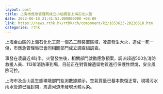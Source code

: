 ```yaml
---
layout: post
title: 上海市應急管理局成立小組調查上海石化火警
date: 2022-06-18 21:41:53.000000000 +08:00
link: https://news.rthk.hk/rthk/ch/component/k2/1653623-20220618.htm
categories: rthk
---
```


上海金山區的上海石化化工部一個乙二醇裝置區域，凌晨發生大火，造成一死一傷，市應急管理局已會同相關部門成立調查組調查。

事發在凌晨近4時半，火警發生後，相關部門啟動應急預案，調派超過500名消防救援人員、113架消防車到場，目前正在對管線遺留物質進行保護性燃燒，安全風險可控。

上海市及金山區生態環境部門監測數據顯示，空氣質量已基本恢復正常，現場污水雨水管道已經封閉，周邊河道未發現水體污染。
